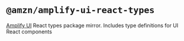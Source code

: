 # `@amzn/amplify-ui-react-types`

[Amplify UI](https://github.com/aws-amplify/amplify-ui) React types package mirror. Includes type definitions for UI React components